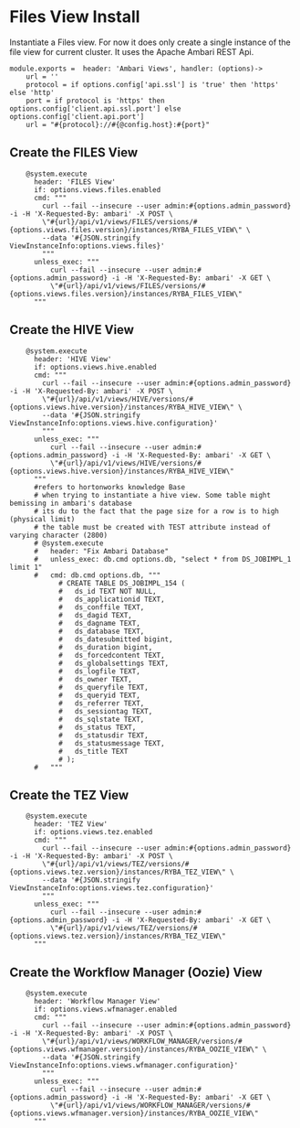 
# Files View Install
Instantiate a Files view. For now it does only create a single instance of the file view for current cluster.
It uses the Apache Ambari REST Api.

    module.exports =  header: 'Ambari Views', handler: (options)->
        url = ''
        protocol = if options.config['api.ssl'] is 'true' then 'https' else 'http'
        port = if protocol is 'https' then options.config['client.api.ssl.port'] else options.config['client.api.port']
        url = "#{protocol}://#{@config.host}:#{port}"

## Create the FILES View
        
        @system.execute
          header: 'FILES View'
          if: options.views.files.enabled
          cmd: """
            curl --fail --insecure --user admin:#{options.admin_password} -i -H 'X-Requested-By: ambari' -X POST \
            \"#{url}/api/v1/views/FILES/versions/#{options.views.files.version}/instances/RYBA_FILES_VIEW\" \
            --data '#{JSON.stringify ViewInstanceInfo:options.views.files}'
            """ 
          unless_exec: """
              curl --fail --insecure --user admin:#{options.admin_password} -i -H 'X-Requested-By: ambari' -X GET \
              \"#{url}/api/v1/views/FILES/versions/#{options.views.files.version}/instances/RYBA_FILES_VIEW\"
          """

## Create the HIVE View

        @system.execute
          header: 'HIVE View'
          if: options.views.hive.enabled
          cmd: """
            curl --fail --insecure --user admin:#{options.admin_password} -i -H 'X-Requested-By: ambari' -X POST \
            \"#{url}/api/v1/views/HIVE/versions/#{options.views.hive.version}/instances/RYBA_HIVE_VIEW\" \
            --data '#{JSON.stringify ViewInstanceInfo:options.views.hive.configuration}'
            """ 
          unless_exec: """
              curl --fail --insecure --user admin:#{options.admin_password} -i -H 'X-Requested-By: ambari' -X GET \
              \"#{url}/api/v1/views/HIVE/versions/#{options.views.hive.version}/instances/RYBA_HIVE_VIEW\"
          """
          #refers to hortonworks knowledge Base
          # when trying to instantiate a hive view. Some table might bemissing in ambari's database
          # its du to the fact that the page size for a row is to high (physical limit)
          # the table must be created with TEST attribute instead of varying character (2800)
          # @system.execute
          #   header: "Fix Ambari Database"
          #   unless_exec: db.cmd options.db, "select * from DS_JOBIMPL_1 limit 1"
          #   cmd: db.cmd options.db, """
                # CREATE TABLE DS_JOBIMPL_154 (
                #   ds_id TEXT NOT NULL,
                #   ds_applicationid TEXT,
                #   ds_conffile TEXT,
                #   ds_dagid TEXT,
                #   ds_dagname TEXT,
                #   ds_database TEXT,
                #   ds_datesubmitted bigint,
                #   ds_duration bigint,
                #   ds_forcedcontent TEXT,
                #   ds_globalsettings TEXT,
                #   ds_logfile TEXT,
                #   ds_owner TEXT,
                #   ds_queryfile TEXT,
                #   ds_queryid TEXT,
                #   ds_referrer TEXT,
                #   ds_sessiontag TEXT,
                #   ds_sqlstate TEXT,
                #   ds_status TEXT,
                #   ds_statusdir TEXT,
                #   ds_statusmessage TEXT,
                #   ds_title TEXT
                # );
          #   """

## Create the TEZ View  
        
        @system.execute
          header: 'TEZ View'
          if: options.views.tez.enabled
          cmd: """
            curl --fail --insecure --user admin:#{options.admin_password} -i -H 'X-Requested-By: ambari' -X POST \
            \"#{url}/api/v1/views/TEZ/versions/#{options.views.tez.version}/instances/RYBA_TEZ_VIEW\" \
            --data '#{JSON.stringify ViewInstanceInfo:options.views.tez.configuration}'
            """ 
          unless_exec: """
              curl --fail --insecure --user admin:#{options.admin_password} -i -H 'X-Requested-By: ambari' -X GET \
              \"#{url}/api/v1/views/TEZ/versions/#{options.views.tez.version}/instances/RYBA_TEZ_VIEW\"
          """

## Create the Workflow Manager (Oozie) View

        @system.execute
          header: 'Workflow Manager View'
          if: options.views.wfmanager.enabled
          cmd: """
            curl --fail --insecure --user admin:#{options.admin_password} -i -H 'X-Requested-By: ambari' -X POST \
            \"#{url}/api/v1/views/WORKFLOW_MANAGER/versions/#{options.views.wfmanager.version}/instances/RYBA_OOZIE_VIEW\" \
            --data '#{JSON.stringify ViewInstanceInfo:options.views.wfmanager.configuration}'
            """ 
          unless_exec: """
              curl --fail --insecure --user admin:#{options.admin_password} -i -H 'X-Requested-By: ambari' -X GET \
              \"#{url}/api/v1/views/WORKFLOW_MANAGER/versions/#{options.views.wfmanager.version}/instances/RYBA_OOZIE_VIEW\"
          """

